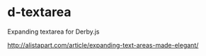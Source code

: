 d-textarea
==========

Expanding textarea for Derby.js

http://alistapart.com/article/expanding-text-areas-made-elegant/


